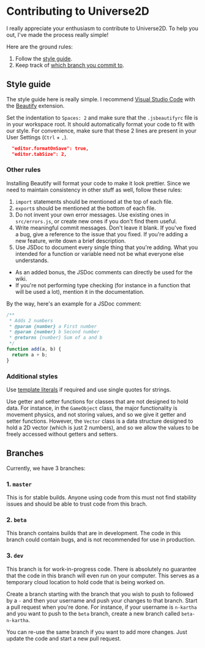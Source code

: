 # Contributing to Universe2D
I really appreciate your enthusiasm to contribute to Universe2D. To help you out, I've made the process really simple!

Here are the ground rules:
1. Follow the [style guide](#styleguide).
1. Keep track of [which branch you commit to](#branches).

## Style guide
The style guide here is really simple. I recommend [Visual Studio Code](https://code.visualstudio.com) with the [Beautify](https://github.com/HookyQR/VSCodeBeautify) extension.

Set the indentation to `Spaces: 2` and make sure that the `.jsbeautifyrc` file is in your workspace root. It should automatically format your code to fit with our style. For convenience, make sure that these 2 lines are present in your User Settings (`Ctrl` + `,`).

```json
  "editor.formatOnSave": true,
  "editor.tabSize": 2,
```

### Other rules
Installing Beautify will format your code to make it look prettier. Since we need to maintain consistency in other stuff as well, follow these rules:

1. `import` statements should be mentioned at the top of each file.
1. `export`s should be mentioned at the bottom of each file.
1. Do not invent your own error messages. Use existing ones in `src/errors.js`, or create new ones if you don't find them useful.
1. Write meaningful commit messages. Don't leave it blank. If you've fixed a bug, give a reference to the issue that you fixed. If you're adding a new feature, write down a brief description.
1. Use JSDoc to document every single thing that you're adding. What you intended for a function or variable need not be what everyone else understands.
  - As an added bonus, the JSDoc comments can directly be used for the wiki. 
  - If you're not performing type checking (for instance in a function that will be used a lot), mention it in the documentation.

By the way, here's an example for a JSDoc comment:

```javascript
/**
 * Adds 2 numbers
 * @param {number} a First number
 * @param {number} b Second number
 * @returns {number} Sum of a and b
 */
function add(a, b) {
  return a + b;
}
```

### Additional styles
Use [template literals](https://developer.mozilla.org/en-US/docs/Web/JavaScript/Reference/Template_literals) if required and use single quotes for strings.

Use getter and setter functions for classes that are not designed to hold data. For instance, in the `GameObject` class, the major functionality is movement physics, and not storing values, and so we give it getter and setter functions. However, the `Vector` class is a data structure designed to hold a 2D vector (which is just 2 numbers), and so we allow the values to be freely accessed without getters and setters.

## Branches
Currently, we have 3 branches:

### 1. `master`
This is for stable builds. Anyone using code from this must not find stability issues and should be able to trust code from this brach.

### 2. `beta`
This branch contains builds that are in development. The code in this branch could contain bugs, and is not recommended for use in production.

### 3. `dev`
This branch is for work-in-progress code. There is absolutely no guarantee that the code in this branch will even run on your computer. This serves as a temporary cloud location to hold code that is being worked on.

Create a branch starting with the branch that you wish to push to followed by a `-` and then your username and push your changes to that branch. Start a pull request when you're done. For instance, if your username is `n-kartha` and you want to push to the `beta` branch, create a new branch called `beta-n-kartha`.

You can re-use the same branch if you want to add more changes. Just update the code and start a new pull request.

